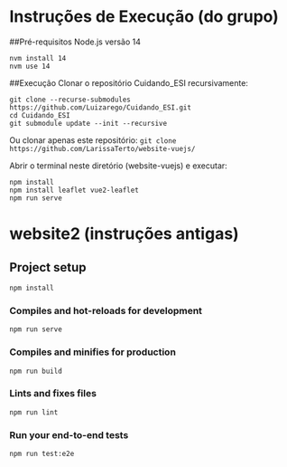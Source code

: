 # Instruções de Execução (do grupo)

##Pré-requisitos
Node.js versão 14
 ```
nvm install 14
nvm use 14
```

##Execução
Clonar o repositório Cuidando_ESI recursivamente:
```
git clone --recurse-submodules https://github.com/Luizarego/Cuidando_ESI.git
cd Cuidando_ESI
git submodule update --init --recursive
```

Ou clonar apenas este repositório:
```git clone https://github.com/LarissaTerto/website-vuejs/```

Abrir o terminal neste diretório (website-vuejs) e executar:
```
npm install
npm install leaflet vue2-leaflet
npm run serve
```

# website2 (instruções antigas)

## Project setup
```
npm install
```

### Compiles and hot-reloads for development
```
npm run serve
```

### Compiles and minifies for production
```
npm run build
```

### Lints and fixes files
```
npm run lint
```

### Run your end-to-end tests
```
npm run test:e2e
```
